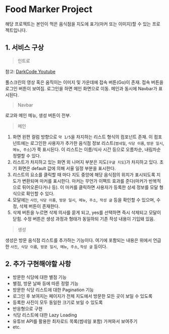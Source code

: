 # Food Marker Project

해당 프로젝트는 본인이 먹은 음식점을 지도에 표기(마커 또는 이미지)할 수 있는 프로젝트입니다.

## 1. 서비스 구상

> 인트로

참고: [DarkCode Youtube](https://www.youtube.com/watch?v=vaDr-JBs7iQ)

 풀스크린의 영상 혹은 움직이는 이미지 및 가운데에 접속 버튼(Go)이 존재. 접속 버튼을 로그인 버튼이 보여짐. 로그인을 하면 메인 화면으로 이동. 메인과 동시에 Navbar가 표시된다.

> Navbar

 로고와 메인 메뉴, 생성 버튼이 전부.

> 메인

1. 화면 왼편 컬럼 방향으로 `약 1/5`을 차지하는 리스트 형식의 컴포넌트 존재. 이 컴포넌트에는 로그인한 사용자가 추가한 음식점 정보 리스트(`썸네일`, `식당 이름`, `방문 일시`, `메뉴`,` 주소`)가 쭉 표시된다. 이 리스트는 이름/식사 시간 등으로 오름차순, 내림차순 정렬할 수 있다.
2. 리스트가 차지하고 있는 화면 외 나머지 부분은 지도(`구글 지도`)가 차지하고 있다. 초기 화면은 default 값에 의해 서울 일정 부분을 표시한다.
3. 리스트의 요소를 클릭할 때 마다 지도 중앙에 해당 음식점의 위치가 표시되도록 지도가 변환되며 마커를 표시한다. 마커는 무언가 이펙트 효과를 준다(마커가 반복적으로 튀어오른다거나 등). 이 마커를 클릭하면 사용자가 등록한 상세 정보를 모달 형식으로 확인할 수 있다.
4. 모달에는 `사진`, `식당 이름`,` 방문 일시`,` 메뉴`,` 주소`,` 작성 글` 등을 확인할 수 있으며, 수정, 삭제 버튼이 존재한다.
5. 삭제 버튼을 누르면 삭제 의사를 묻게 되고, yes를 선택하면 즉시 삭제되고 모달이 닫힘. 수정 버튼은 생성 과정과 형태가 동일하되 기존 작성 내용이 기입돼 있음.

> 생성

 생성은 방문 음식점 리스트를 추가하는 기능이다. 여기에 포함되는 내용은 위에서 언급한 `사진`,` 식당 이름`,` 방문 일시`,` 메뉴`,` 주소`, `작성 글` 등이다.



## 2. 추가 구현해야할 사항

- 방문한 식당에 대한 별점 기능
- 별점, 방문 날짜 등에 따른 정렬 기능
- 방문한 식당 리스트에 대한 Pagination 기능
- 로그인 후 보여지는 페이지가 전체 지도에서 방문한 모든 곳이 보일 수 있도록
- 등록한 사진이 모두 동일한 크기로 보일 수 있도록
- 반응형으로 구현
- 식당 리스트에 대한 Lazy Loading
- 유튜브 API를 활용한 최자로드 목록(썸네일 포함) 가져와서 보여주기
- etc.
